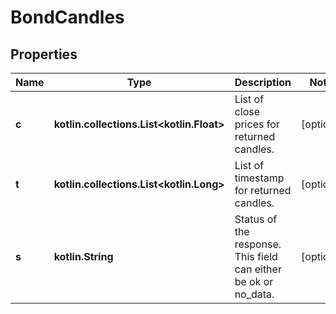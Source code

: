 
# BondCandles

## Properties
Name | Type | Description | Notes
------------ | ------------- | ------------- | -------------
**c** | **kotlin.collections.List&lt;kotlin.Float&gt;** | List of close prices for returned candles. |  [optional]
**t** | **kotlin.collections.List&lt;kotlin.Long&gt;** | List of timestamp for returned candles. |  [optional]
**s** | **kotlin.String** | Status of the response. This field can either be ok or no_data. |  [optional]



